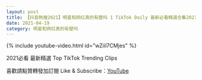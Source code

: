 ```yaml
---
layout: post
title: 【抖音熱搜2021】明星和网红真的有壁吗 1 TikTok Daily 最新必看精選合集2021 04 19
date: 2021-04-19
category: 明星和网红真的有壁吗
---
```


{% include youtube-video.html id="wZiil7CMjes" %}

2021必看 最新精選 Top TikTok Trending Clips

喜歡請點贊轉發加訂閱 Like & Subscribe：[YouTube](https://www.youtube.com/channel/UCAoR7VcanIPd04uEq_GIylA/videos)

